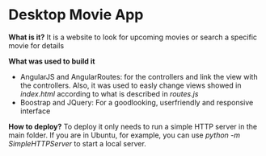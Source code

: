 # Desktop Movie App
**What is it?**
It is a website to look for upcoming movies or search a specific movie for details

**What was used to build it**
 * AngularJS and AngularRoutes: for the controllers and link the view with the controllers. Also, it was used to easly change views showed in _index.html_ according to what is described in _routes.js_
 * Boostrap and JQuery: For a goodlooking, userfriendly and responsive interface

 **How to deploy?**
 To deploy it only needs to run a simple HTTP server in the main folder. If you are in Ubuntu, for example, you can use _python -m SimpleHTTPServer_ to start a local server.

